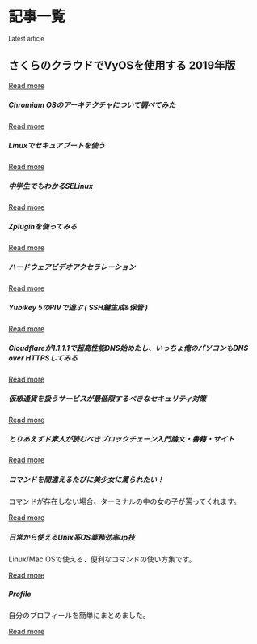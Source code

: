 # 記事一覧

<script>console.log("https://api.github.com/repos/onokatio-blog/blog/git/trees/master")</script>

<div class="jumbotron">
  <small class="text-muted">Latest article</small>
  <h2>さくらのクラウドでVyOSを使用する 2019年版</h2>
  <a class="card-link" href="#/page/vyos">Read more</a>
</div>

<div class="card-columns">

<div class="card">
  <div class="card-body">
    <h5 class="card-title">Chromium OSのアーキテクチャについて調べてみた</h5>
    <a class="card-link" href="#/page/chrome-os">Read more</a>
  </div>
</div>

<div class="card">
  <div class="card-body">
    <h5 class="card-title">Linuxでセキュアブートを使う</h5>
    <a class="card-link" href="#/page/secureboot">Read more</a>
  </div>
</div>

<div class="card">
  <div class="card-body">
    <h5 class="card-title">中学生でもわかるSELinux</h5>
    <a class="card-link" href="#/page/selinux">Read more</a>
  </div>
</div>
  
<div class="card">
  <div class="card-body">
    <h5 class="card-title">Zpluginを使ってみる</h5>
    <a class="card-link" href="#/page/zplugin">Read more</a>
  </div>
</div>

<div class="card">
  <div class="card-body">
    <h5 class="card-title">ハードウェアビデオアクセラレーション</h5>
    <a class="card-link" href="#/page/archlinux-video-acceleration">Read more</a>
  </div>
</div>

<div class="card">
  <div class="card-body">
    <h5 class="card-title">Yubikey 5のPIVで遊ぶ ( SSH鍵生成&保管 )</h5>
    <a class="card-link" href="#/page/Yubikey">Read more</a>
  </div>
</div>

<div class="card">
  <div class="card-body">
    <h5 class="card-title">Cloudflareが1.1.1.1で超高性能DNS始めたし、いっちょ俺のパソコンもDNS over HTTPSしてみる</h1>
    <a class="card-link" href="#/page/dns-over-https">Read more</a>
  </div>
</div>

<div class="card">
  <div class="card-body">
    <h5 class="card-title">仮想通貨を扱うサービスが最低限するべきなセキュリティ対策</h1>
    <a class="card-link" href="#/page/blockchain-service">Read more</a>
  </div>
</div>

<div class="card">
  <div class="card-body">
    <h5 class="card-title">とりあえずド素人が読むべきブロックチェーン入門論文・書籍・サイト</h1>
    <a class="card-link" href="#/page/learn-blockchain">Read more</a>
  </div>
</div>

<div class="card">
  <div class="card-body">
    <h5 class="card-title">コマンドを間違えるたびに美少女に罵られたい！</h1>
    <p class="card-text">コマンドが存在しない場合、ターミナルの中の女の子が罵ってくれます。</p>
    <a class="card-link" href="#/page/when-command-fail">Read more</a>
  </div>
</div>

<div class="card">
  <div class="card-body">
    <h5 class="card-title">日常から使えるUnix系OS業務効率up技</h1>
    <p class="card-text">Linux/Mac OSで使える、便利なコマンドの使い方集です。</p>
    <a class="card-link" href="#/page/unix-tools">Read more</a>
  </div>
</div>


<div class="card">
  <div class="card-body">
    <h5 class="card-title">Profile</h1>
    <p class="card-text">自分のプロフィールを簡単にまとめました。</p>
    <a class="card-link" href="#/page/profile">Read more</a>
  </div>
</div>

</div>
